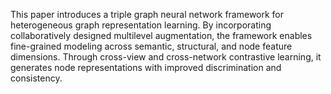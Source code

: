 This paper introduces a triple graph neural network framework for heterogeneous graph representation learning. By incorporating collaboratively designed multilevel augmentation, the framework enables fine-grained modeling across semantic, structural, and node feature dimensions. Through cross-view and cross-network contrastive learning, it generates node representations with improved discrimination and consistency.